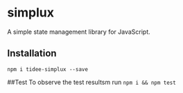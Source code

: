 # simplux

A simple state management library for JavaScript.

## Installation
`npm i tidee-simplux --save`

##Test
To observe the test resultsm run `npm i && npm test`
